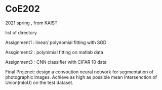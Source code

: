 # CoE202
2021 spring <Fundamentals of Artigicial Intelligence>, from KAIST

list of directory
  
  Assignment1 : linear/ polynomial fitting with SGD

  Assginment2 : polynimial fitting on matlab data

  Assignment3 : CNN classifier with CIFAR 10 data

  Final Projenct: design a convoution neural network for segmentation of photographic images. Achieve as high as possible mean Intersenction of Union(mIoU) on the test dataset. 
